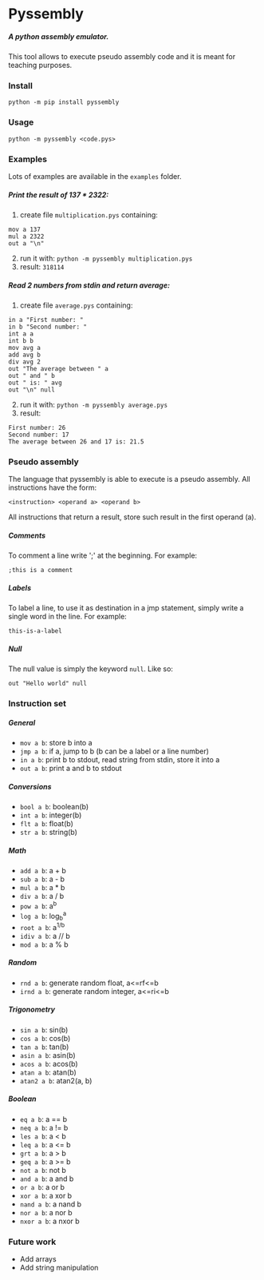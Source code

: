 # Pyssembly
##### A python assembly emulator.
This tool allows to execute pseudo assembly code and it is meant for teaching purposes.

### Install
`python -m pip install pyssembly`

### Usage
`python -m pyssembly <code.pys>`

### Examples
Lots of examples are available in the `examples` folder.

##### Print the result of 137 * 2322:
1) create file `multiplication.pys` containing:
```
mov a 137
mul a 2322
out a "\n"
```
2) run it with: `python -m pyssembly multiplication.pys`
3) result: `318114`

##### Read 2 numbers from stdin and return average:
1) create file `average.pys` containing:
```
in a "First number: "
in b "Second number: "
int a a 
int b b 
mov avg a
add avg b
div avg 2
out "The average between " a 
out " and " b 
out " is: " avg 
out "\n" null
```
2) run it with: `python -m pyssembly average.pys`
3) result:
```
First number: 26
Second number: 17
The average between 26 and 17 is: 21.5
```

### Pseudo assembly
The language that pyssembly is able to execute is a pseudo assembly. All instructions have the form:

`<instruction> <operand a> <operand b>`

All instructions that return a result, store such result in the first operand (a).

##### Comments
To comment a line write ';' at the beginning. For example:

`;this is a comment`

##### Labels
To label a line, to use it as destination in a jmp statement, simply write a single word in the line. For example:

`this-is-a-label`

##### Null
The null value is simply the keyword `null`. Like so:

`out "Hello world" null`

### Instruction set

##### General
* `mov a b`: store b into a
* `jmp a b`: if a, jump to b (b can be a label or a line number)
* `in a b`: print b to stdout, read string from stdin, store it into a
* `out a b`: print a and b to stdout

##### Conversions
* `bool a b`: boolean(b)
* `int a b`: integer(b)
* `flt a b`: float(b)
* `str a b`: string(b)

##### Math
* `add a b`: a + b
* `sub a b`: a - b
* `mul a b`: a * b
* `div a b`: a / b
* `pow a b`: a<sup>b</sup>
* `log a b`: log<sub>b</sub><sup>a</sup>
* `root a b`: a<sup>1/b</sup>
* `idiv a b`: a // b
* `mod a b`: a % b

##### Random
* `rnd a b`: generate random float, a<=rf<=b
* `irnd a b`: generate random integer, a<=ri<=b

##### Trigonometry
* `sin a b`: sin(b)
* `cos a b`: cos(b)
* `tan a b`: tan(b)
* `asin a b`: asin(b)
* `acos a b`: acos(b)
* `atan a b`: atan(b)
* `atan2 a b`: atan2(a, b)

##### Boolean
* `eq a b`: a == b
* `neq a b`: a != b
* `les a b`: a < b
* `leq a b`: a <= b
* `grt a b`: a > b
* `geq a b`: a >= b
* `not a b`: not b
* `and a b`: a and b
* `or a b`: a or b
* `xor a b`: a xor b
* `nand a b`: a nand b
* `nor a b`: a nor b
* `nxor a b`: a nxor b

### Future work

* Add arrays
* Add string manipulation
